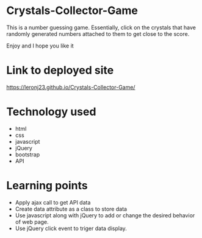# Crystals-Collector-Game

This is a number guessing game. Essentially, click on the crystals that have randomly generated numbers attached to them to get close to the score. 

Enjoy and I hope you like it

# Link to deployed site
https://leronj23.github.io/Crystals-Collector-Game/


# Technology used
* html
* css
* javascript
* jQuery
* bootstrap
* API


# Learning points
* Apply ajax call to get API data
* Create data attribute as a class to store data
* Use javascript along with jQuery to add or change the desired behavior of web page.
* Use jQuery click event to triger data display.
